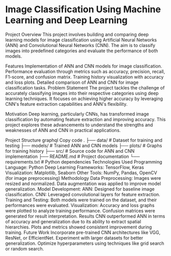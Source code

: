 
# Image Classification Using Machine Learning and Deep Learning

Project Overview
This project involves building and comparing deep learning models for image classification using Artificial Neural Networks (ANN) and Convolutional Neural Networks (CNN). The aim is to classify images into predefined categories and evaluate the performance of both models.

Features
Implementation of ANN and CNN models for image classification.
Performance evaluation through metrics such as accuracy, precision, recall, F1-score, and confusion matrix.
Training history visualization with accuracy and loss plots.
Detailed comparison of ANN and CNN for image classification tasks.
Problem Statement
The project tackles the challenge of accurately classifying images into their respective categories using deep learning techniques. It focuses on achieving higher accuracy by leveraging CNN's feature extraction capabilities and ANN's flexibility.



Motivation
Deep learning, particularly CNNs, has transformed image classification by automating feature extraction and improving accuracy. This project explores these advancements to understand the strengths and weaknesses of ANN and CNN in practical applications.

Project Structure
graphql
Copy code
.
├── data/                # Dataset for training and testing
├── models/              # Trained ANN and CNN models
├── plots/               # Graphs for training history
├── src/                 # Source code for ANN and CNN implementation
├── README.md            # Project documentation
└── requirements.txt     # Python dependencies
Technologies Used
Programming Language: Python
Deep Learning Frameworks: TensorFlow, Keras
Visualization: Matplotlib, Seaborn
Other Tools: NumPy, Pandas, OpenCV (for image preprocessing)
Methodology
Data Preprocessing:
Images were resized and normalized.
Data augmentation was applied to improve model generalization.
Model Development:
ANN: Designed for baseline image classification.
CNN: Leveraged convolutional layers for feature extraction.
Training and Testing:
Both models were trained on the dataset, and their performances were evaluated.
Visualization:
Accuracy and loss graphs were plotted to analyze training performance.
Confusion matrices were generated for result interpretation.
Results
CNN outperformed ANN in terms of accuracy and generalization due to its ability to extract spatial hierarchies.
Plots and metrics showed consistent improvement during training.
Future Work
Incorporate pre-trained CNN architectures like VGG, ResNet, or EfficientNet.
Experiment with larger datasets for better generalization.
Optimize hyperparameters using techniques like grid search or random search.
